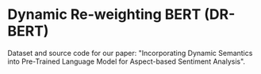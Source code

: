 # Dynamic Re-weighting BERT (DR-BERT)

Dataset and source code for our paper: "Incorporating Dynamic Semantics into Pre-Trained Language Model for Aspect-based Sentiment Analysis".



